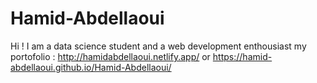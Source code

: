 # Hamid-Abdellaoui
Hi !  I am a data science student and a web development enthousiast
my portofolio :
http://hamidabdellaoui.netlify.app/
or 
https://hamid-abdellaoui.github.io/Hamid-Abdellaoui/

